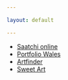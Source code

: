```yaml
---

layout: default

---
```


- [Saatchi online](http://www.saatchionline.com/Murphy)
- [Portfolio Wales](http://www.portfoliowales.com/)
- [Artfinder](https://www.artfinder.com/artist/dianne-murphy/)
- [Sweet Art](http://www.wearesweetart.com/#!sweet-shop/cpma)
